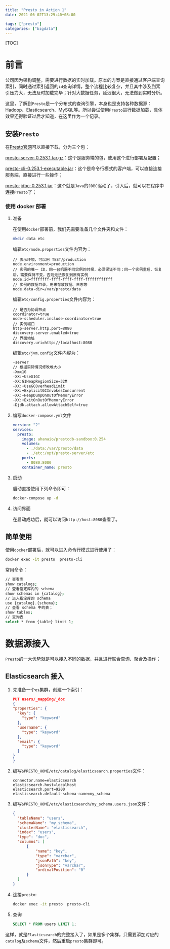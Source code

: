 ```yaml
---
title: "Presto in Action 1"
date: 2021-06-02T13:29:40+08:00

tags: ["presto"]
categories: ["bigdata"]
---
```


[TOC]

# 前言

公司因为架构调整，需要进行数据的实时加载。原本的方案是直接通过客户端查询索引，同时通过索引返回的``id``查询详情，整个流程比较复杂，并且其中涉及到索引压力大，无法及时加载完毕；针对大数据任务，延迟很大，无法做到实时分析。

这里，了解到``Presto``是一个分布式的查询引擎，本身也是支持各种数据源：Hadoop、Elasticsearch、MySQL等。所以尝试使用``Presto``进行数据加载，具体效果还得验证过后才知道，在这里作为一个记录。

## 安装``Presto``

在[Presto官网](https://prestodb.io/download.html)可以直接下载，分为三个包：

[presto-server-0.253.1.tar.gz](https://repo1.maven.org/maven2/com/facebook/presto/presto-server/0.253.1/presto-server-0.253.1.tar.gz)：这个是服务端的包，使用这个进行部署及配置；

[presto-cli-0.253.1-executable.jar](https://repo1.maven.org/maven2/com/facebook/presto/presto-cli/0.253.1/presto-cli-0.253.1-executable.jar)：这个是命令行模式的客户端，可以直接连接服务端，直接进行一些操作；

[presto-jdbc-0.253.1.jar](https://repo1.maven.org/maven2/com/facebook/presto/presto-jdbc/0.253.1/presto-jdbc-0.253.1.jar)：这个就是``Java``的``JDBC``驱动了，引入后，就可以在程序中连接``Presto``了；

### 使用 docker 部署

1. 准备

   在使用``docker``部署前，我们先需要准备几个文件夹和文件：

   ```bash
   mkdir data etc
   ```

   编辑``etc/node.properties``文件内容为：

   ```properties
   // 表示环境，可以用 TEST/production
   node.environment=production
   // 实例的唯一 ID，同一台机器不同实例的时候，必须保证不同；同一个实例重启、恢复后，需要保持不变，否则无法恢复到原有实例
   node.id=ffffffff-ffff-ffff-ffff-ffffffffffff
   // 实例的数据目录，用来存放数据、日志等
   node.data-dir=/var/presto/data
   ```

   编辑``etc/config.properties``文件内容为：

   ```properties
   // 是否为协调节点
   coordinator=true
   node-scheduler.include-coordinator=true
   // 实例端口
   http-server.http.port=8080
   discovery-server.enabled=true
   // 界面地址
   discovery.uri=http://localhost:8080
   ```

   编辑``etc/jvm.config``文件内容为：

   ```bash
   -server
   // 根据实际情况修改堆大小
   -Xmx1G
   -XX:+UseG1GC
   -XX:G1HeapRegionSize=32M
   -XX:+UseGCOverheadLimit
   -XX:+ExplicitGCInvokesConcurrent
   -XX:+HeapDumpOnOutOfMemoryError
   -XX:+ExitOnOutOfMemoryError
   -Djdk.attach.allowAttachSelf=true
   ```

2. 编写``docker-compose.yml``文件

   ```yaml
   version: "2"
   services:
     presto:
       image: ahanaio/prestodb-sandbox:0.254
       volumes:
         - ./data:/var/presto/data
         - ./etc:/opt/presto-server/etc
       ports:
         - 8080:8080
       container_name: presto
   ```

3. 启动

   启动直接使用下列命令即可：

   ```bash
   docker-compose up -d
   ```

4. 访问界面

   在启动成功后，就可以访问``http://host:8080``查看了。

## 简单使用

使用``docker``部署后，就可以进入命令行模式进行使用了：

```bash
docker exec -it presto  presto-cli
```

常用命令：

```bash
// 查看库
show catalogs;
// 查看指定库内的 schema
show schemas in {catalog};
// 进入指定库的 schema
use {catalog}.{schema};
// 查看 schema 中的表；
show tables;
// 查询表
select * from {table} limit 1;
```

# 数据源接入

``Presto``的一大优势就是可以接入不同的数据，并且进行联合查询、聚合及操作；

## Elasticsearch 接入

1. 先准备一个``es``集群，创建一个索引：

   ```json
   PUT users/_mapping/_doc
   {
   "properties": {
     "key": {
       "type": "keyword"
     },
     "username": {
       "type": "keyword"
     },
     "email": {
       "type": "keyword"
     }
   }
   }
   ```

   

2. 编写`$PRESTO_HOME/etc/catalog/elasticsearch.properties`文件：

   ```properties
   connector.name=elasticsearch
   elasticsearch.host=localhost
   elasticsearch.port=9200
   elasticsearch.default-schema-name=my_schema
   ```

3. 编写``$PRESTO_HOME/etc/elasticsearch/my_schema.users.json``文件：

   ```json
   {
     "tableName": "users",
     "schemaName": "my_schema",
     "clusterName": "elasticsearch",
     "index": "users",
     "type": "doc",
     "columns": [
         {
             "name": "key",
             "type": "varchar",
             "jsonPath": "key",
             "jsonType": "varchar",
             "ordinalPosition": "0"
         }
     ]
   }
   ```

4. 连接``presto``:

   ```bash
   docker exec -it presto  presto-cli
   ```

5. 查询

   ```sql
   SELECT * FROM users LIMIT 1;
   ```

这样，就是``Elasticsearch``的完整接入了，如果是多个集群，只需要添加对应的``catalog``及``schema``文件，然后重启``presto``集群即可。

